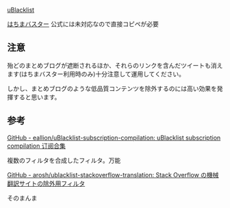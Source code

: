 [uBlacklist](https://kris.fail/denylist/uBlacklist.txt)

[はちまバスター](https://kris.fail/denylist/hachima.txt) 公式には未対応なので直接コピペが必要

## 注意

殆どのまとめブログが遮断されるほか、それらのリンクを含んだツイートも消えます(はちまバスター利用時のみ)十分注意して運用してください。

しかし、まとめブログのような低品質コンテンツを除外するのには高い効果を発揮すると思います。

## 参考

[GitHub - eallion/uBlacklist-subscription-compilation: uBlacklist subscription compilation 订阅合集](https://github.com/eallion/uBlacklist-subscription-compilation)

複数のフィルタを合成したフィルタ。万能

[GitHub - arosh/ublacklist-stackoverflow-translation: Stack Overflow の機械翻訳サイトの除外用フィルタ](https://github.com/arosh/ublacklist-stackoverflow-translation)

そのまんま
